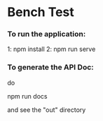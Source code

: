 # Bench Test

### To run the application:

1: npm install
2: npm run serve

### To generate the API Doc:
do

npm run docs

and see the "out" directory 